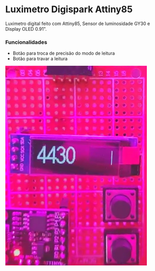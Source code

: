 # Luximetro Digispark Attiny85
Luximetro digital feito com Attiny85, Sensor de luminosidade GY30 e Display OLED 0.91".

### Funcionalidades
* Botão para troca de precisão do modo de leitura
* Botão para travar a leitura

<img src="lux-prototype.jpg" />
